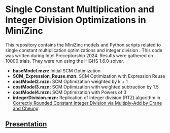 
# Single Constant Multiplication and Integer Division Optimizations in MiniZinc

This repository contains the MiniZinc models and Python scripts related to single constant multiplication optimizations and integer division . This code was written during Intel Preceptorship 2024. Results were gathered on 10000 trials. They were run using the HiGHS 1.6.0 solver. 

- **baseModel.mzn:** Initial SCM Optimization
- **SCM_Expression_Reuse.mzn:** SCM Optimization with Expression Reuse
- **costModel2.mzn:** SCM Optimization weighted by k + 1
- **costModel3.mzn:** SCM Optimization with weighted subtraction by 1.5
- **costModel4.mzn:** SCM Optimization with Powers of 3
- **integerDivision.mzn:** Replication of integer division (RTZ) algorithm in [Correctly Rounded Constant Integer Division via Multiply-Add by Drane and Cheung](https://cas.ee.ic.ac.uk/people/gac1/pubs/TheoISCAS12.pdf) 

## [Presentation](https://docs.google.com/presentation/d/17Wscw-C7pN3tG13d2YIW3b1sMhvV9fXifpy5GlgVhH4/edit?usp=sharing)






